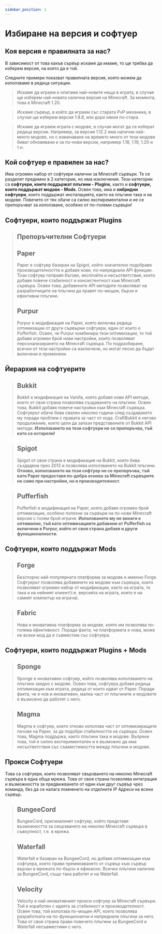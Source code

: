 ```yaml
---
sidebar_position: 1
---
```


#  Избиране на версия и софтуер


## Коя версия е правилната за нас?
В зависимост от това какъв сървър искаме да имаме, то ще трябва да изберем версия, на която да е той.

Следните примери показват правилната версия, която можем да използваме в редица ситуации.

>Искаме да играем и опитаме най-новите неща в играта, в случая ще изберем най-новата налична версия на Minecraft. За момента, това е Minecraft 1.20.

>Искаме сървър, в който да играем със старата PvP механика, в случая ще изберем версия 1.8.8, или дори някоя по-стара.

>Искаме да играем играта с модове, в случая могат да се изберат редица версии. Например, за версия 1.12.2 има налични най-много модове, но с изминаване на времето много от тези модове биват обновявани и за по-нови версии, например 1.18, 1.19, 1.20 и т.н.

## Кой софтуер е правилен за нас?
Има огромен набор от софтуери налични за Minecraft сървъри. Те се разделят предимно в 2 категории, но има изключения. Тези категории са **софтуери, които поддържат плъгини - Plugins**, както и **софтуери, които поддържат модове - Mods**. Освен това, има и **хибридни софтуери**, които поддържат инсталацията, както на плъгини така и на модове. Повечето от тях обаче са силно експирементални и не се препоръчват за използване, особено от по-големи сървъри!

## Софтуери, които поддържат Plugins

> ## Препоръчителни Софтуери
> ## Paper
> Paper е софтуер базиран на Spigot, който значително подобравя производителността и добавя нови, по-напреднали API функции. Този софтуер поправя бъгове, експлойти и несъответствия, което добавя повече стабилност и консистентност към Minecraft сървъра. Освен това, добавените API методите позволяват на разработчиците на плъгини да правят по-мощни, бързи и ефективни плъгини.
> ## Purpur
> Purpur е модификация на Paper, която включва редица оптимизации от други сървърни софтуери, един от които е Pufferfish. Освен, че Purpur комбинира тези оптимизации, то той добавя огромен брой нови настройки, които позволяват персонализирането на Minecraft сървъра. По подразбиране, всички от тези настройки са изключени, но могат лесно да бъдат включени и променени.

## Йерархия на софтуерите

> ## Bukkit
> Bukkit е модификация на Vanilla, която добавя нови API методи, което от своя страна позволява създаването на плъгини. Освен това, Bukkit добавя повече настройки към Minecraft сървъра. Софтуерът обаче бива свален няколко години след създаването му поради проблем с правата за част от кода. CraftBukkit е негово продължение, което цели да запази представените от Bukkit API методи. **Използването на тези софтуери не се препоръчва, тъй като са остарели!**

> ## Spigot
> Spigot от своя страна е модификация на Bukkit, която бива създадена през 2012 и позволява използването на Bukkit плъгини. **Отново, използването на този софтуер не се препоръчва, тъй като Paper предоставя по-добра основа за Minecraft сървърите не само при настройки, но и производителност.**

> ## Pufferfish
> Pufferfish е модификация на Paper, която добавя огромен брой оптимизации, особено полезни за сървъри на по-нови Minecraft версии с голям брой играчи. **Използването му не винаги е оптимално, тъй като оптимизациите добавени от Pufferfish са включени в Purpur, който от своя страна добавя и други функционалности.**

## Софтуери, които поддържат Mods

> ## Forge
> Безспорно най-популярната платформа за модове е именно Forge. Софтуерът позволява добавянето на модове към сървъра, които позволяват огромен набор от модификации, както на играта, то така и на нейният клиент(т.е. версията на играта, която е на самият компютър на играча).

> ## Fabric
> Нова и иновативна платформа за модове, която им позволява по-голяма ефективност. Поради факта, че платформата е нова, може не всеки мод да е съвместим със софтуера.

## Софтуери, които поддържат Plugins + Mods

> ## Sponge
> Sponge е иновативен софтуер, който позволява използването на плъгини заедно с модове. Освен това, софтуера добавя редица оптимизации към играта, редица от които идват от Paper. Поради факта, че е нов и иновативен, малка част от плъгините и модовете е възможно да работят с него.

> ## Magma
> Magma е софтуер, които отново използва част от оптимизиращите пачове на Paper, за да подобри стабилността на сървъра. Освен това, Magma поддържа, както плъгини така и модове. Въпреки това, той е силно експериментален и е възможно да има несъответствия със съвместимостта между плъгини и модове.

## Прокси Софтуери
Това са софтуери, които позволяват свързването на няколко Minecraft сървъра в една обща мрежа. Това от своя страна позволява интеграция и възможността за предвижването от един към друг сървър чрез команда, без да се налага помненето на отделните IP Адреси на всеки сървър.

> ## BungeeCord
> BungeeCord, оригиналният софтуер, който представя възможността за свързването на няколко Minecraft сървъра в съвкупност, т.е. в мрежа.

> ## Waterfall
> Waterfall е базиран на BungeeCord, но добавя оптимизации към софтуера, което прави преминаването от сървър към сървър вързан в мрежата по-бързо и ефикасно. Всички плъгини налични за BungeeCord, също така работят и на Waterfall.

> ## Velocity
> Velocity е най-иновативният прокси софтуер за Minecraft сървъри. Той е изработен с идеята за стабилност и производителност. Освен това, той използва по-мощен API, което позволява разработката на по-функционални и напреднали плъгини за него. Това от своя страна прави повечето плъгини за BungeeCord и Waterfall несъвместими с него.